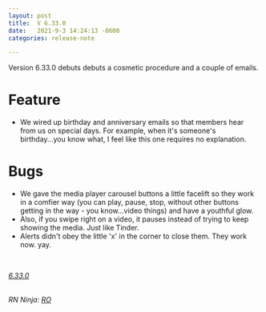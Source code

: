 ```yaml
---
layout: post
title:  V 6.33.0
date:   2021-9-3 14:24:13 -0600
categories: release-note

---
```

Version 6.33.0 debuts debuts a cosmetic procedure and a couple of emails. 

# Feature

- We wired up birthday and anniversary emails so that members hear from us on special days. For example, when it's someone's birthday...you know what, I feel like this one requires no explanation.


# Bugs

- We gave the media player carousel buttons a little facelift so they work in a comfier way (you can play, pause, stop, without other buttons getting in the way - you know...video things) and have a youthful glow.
- Also, if you swipe right on a video, it pauses instead of trying to keep showing the media. Just like Tinder. 
- Alerts didn't obey the little 'x' in the corner to close them. They work now. yay. 


<br/>

*[6.33.0](https://github.com/streetparking/my-streetparking/releases/tag/v6.33.0)*
<br/>
<br/>

_RN Ninja: [RO](https://github.com/robyanna)_
 
 
 